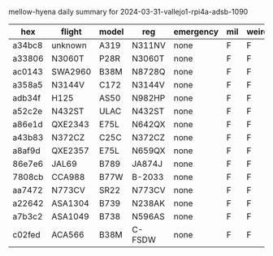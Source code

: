 mellow-hyena daily summary for 2024-03-31-vallejo1-rpi4a-adsb-1090

|hex|flight|model|reg|emergency|mil|weirdo|
|--|--|--|--|--|--|--|
|a34bc8|unknown|A319|N311NV|none|F|F|
|a33806|N3060T|P28R|N3060T|none|F|F|
|ac0143|SWA2960|B38M|N8728Q|none|F|F|
|a358a5|N3144V|C172|N3144V|none|F|F|
|adb34f|H125|AS50|N982HP|none|F|F|
|a52c2e|N432ST|ULAC|N432ST|none|F|F|
|a86e1d|QXE2343|E75L|N642QX|none|F|F|
|a43b83|N372CZ|C25C|N372CZ|none|F|F|
|a8af9d|QXE2357|E75L|N659QX|none|F|F|
|86e7e6|JAL69|B789|JA874J|none|F|F|
|7808cb|CCA988|B77W|B-2033|none|F|F|
|aa7472|N773CV|SR22|N773CV|none|F|F|
|a22642|ASA1304|B739|N238AK|none|F|F|
|a7b3c2|ASA1049|B738|N596AS|none|F|F|
|c02fed|ACA566|B38M|C-FSDW|none|F|F|
